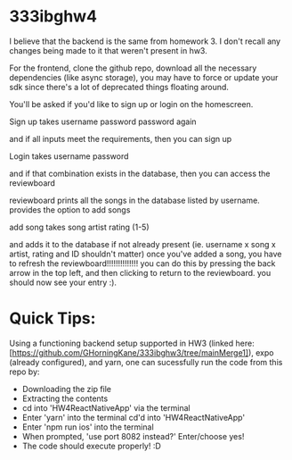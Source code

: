 # 333ibghw4


I believe that the backend is the same from homework 3. I don't recall any changes being made to it that weren't present in hw3.

For the frontend, clone the github repo, download all the necessary dependencies (like async storage), you may have to force or update your sdk since there's a lot of deprecated things floating around.

You'll be asked if you'd like to sign up or login on the homescreen.

Sign up takes
username
password
password again

and if all inputs meet the requirements, then you can sign up

Login takes
username
password

and if that combination exists in the database, then you can access the reviewboard

reviewboard prints all the songs in the database listed by username. 
provides the option to add songs

add song takes
song
artist
rating (1-5)

and adds it to the database if not already present (ie. username x song x artist, rating and ID shouldn't matter)
once you've added a song, you have to refresh the reviewboard!!!!!!!!!!!!!!
you can do this by pressing the back arrow in the top left, and then clicking to return to the reviewboard. you should now see your entry :).

# Quick Tips:
Using a functioning backend setup supported in HW3 (linked here: [https://github.com/GHorningKane/333ibghw3/tree/mainMerge1]), 
expo (already configured),
and yarn,
one can sucessfully run the code from this repo by: 
- Downloading the zip file
- Extracting the contents
- cd into 'HW4ReactNativeApp' via the terminal
- Enter 'yarn' into the terminal cd'd into 'HW4ReactNativeApp'
- Enter 'npm run ios' into the terminal
- When prompted, 'use port 8082 instead?' Enter/choose yes!
- The code should execute properly! :D
